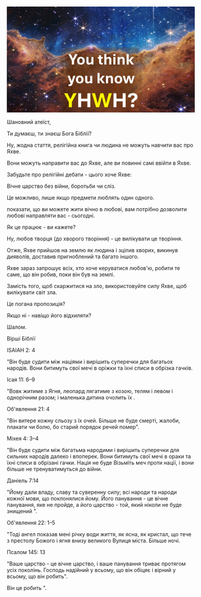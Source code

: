 ![Video cover image](./cover.jpg)

Шановний атеїст,

Ти думаєш, ти знаєш Бога Біблії?

Ну, жодна стаття, релігійна книга чи людина не можуть навчити вас про Яхве.

Вони можуть направити вас до Яхве, але ви повинні самі ввійти в Яхве.

Забудьте про релігійні дебати - цього хоче Яхве:

Вічне царство без війни, боротьби чи сліз.

Це можливо, лише якщо предмети люблять один одного.

показати, що ви можете жити вічно в любові, вам потрібно дозволити любові направляти вас - сьогодні.

Як це працює - ви кажете?

Ну, любов творця (до хворого творіння) - це вилікувати це творіння.

Отже, Яхве прийшов на землю як людина і зцілив хворих, викинув дияволів, доставив пригноблений та багато іншого.

Яхве зараз запрошує всіх, хто хоче керуватися любов'ю, робити те саме, що він робив, поки він був на землі.

Замість того, щоб скаржитися на зло, використовуйте силу Яхве, щоб вилікувати світ зла.

Це погана пропозиція?

Якщо ні - навіщо його відхиляти?

Шалом.

Вірші Біблії

ISAIAH 2: 4

"Він буде судити між націями і вирішить суперечки для багатьох народів. Вони битимуть свої мечі в оріжки та їхні списи в обрізка гачків.

Ісая 11: 6–9

"Вовк житиме з Ягня, леопард лягатиме з козою, телям і левом і однорічним разом; і маленька дитина очолить їх .

Об'явлення 21: 4

"Він витере кожну сльозу з їх очей. Більше не буде смерті, жалоби, плакати чи болю, бо старий порядок речей помер".

Міхея 4: 3–4

"Він буде судити між багатьма народими і вирішить суперечки для сильних народів далеко і впоперек. Вони битимуть свої мечі в ораки та їхні списи в обрізані гачки. Нація не буде Візьміть меч проти нації, і вони більше не тренуватимуться до війни.

Даніель 7:14

"Йому дали владу, славу та суверенну силу; всі народи та народи кожної мови, що поклонялися йому. Його панування - це вічне панування, яке не пройде, а його царство - той, який ніколи не буде знищений ".

Об'явлення 22: 1–5

"Тоді ангел показав мені річку води життя, як ясна, як кристал, що тече з престолу Божого і ягня внизу великого Вулиця міста. Більше ночі.

Псалом 145: 13

"Ваше царство - це вічне царство, і ваше панування триває протягом усіх поколінь. Господь надійний у всьому, що він обіцяє і вірний у всьому, що він робить".

Він це робить ".